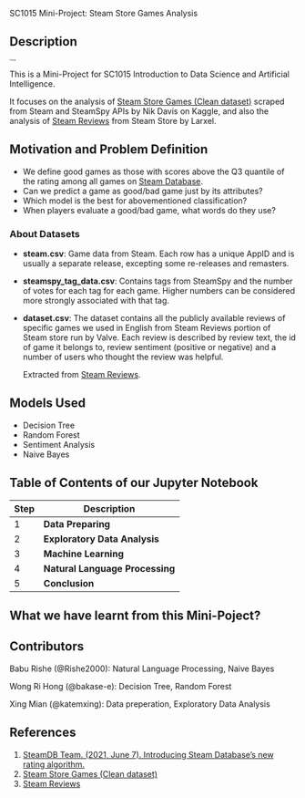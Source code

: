 SC1015 Mini-Project: Steam Store Games Analysis


## Description

<img src="https://user-images.githubusercontent.com/89787115/164893872-55ae3b2c-204b-41c1-97c6-bcbea336129f.png" alt="image" style="zoom: 20%;" />

This is a Mini-Project for SC1015 Introduction to Data Science and Artificial Intelligence.

It focuses on the analysis of [Steam Store Games (Clean dataset)](https://www.kaggle.com/datasets/nikdavis/steam-store-games) scraped from Steam and SteamSpy APIs by Nik Davis on Kaggle, and also the analysis of [Steam Reviews](https://www.kaggle.com/datasets/andrewmvd/steam-reviews) from Steam Store by Larxel.


## Motivation and Problem Definition

- We define good games as those with scores above the Q3 quantile of the rating among all games on [Steam Database](https://steamdb.info/).
- Can we predict a game as good/bad game just by its attributes?
- Which model is the best for abovementioned classification?
- When players evaluate a good/bad game, what words do they use?

### About Datasets

- **steam.csv**: Game data from Steam. Each row has a unique AppID and is usually a separate release, excepting some re-releases and remasters.

- **steamspy_tag_data.csv**: Contains tags from SteamSpy and the number of votes for each tag for each game. Higher numbers can be considered more strongly associated with that tag.

- **dataset.csv**: The dataset contains all the publicly available reviews of specific games we used in English from Steam Reviews portion of Steam store run by Valve. Each review is described by review text, the id of game it belongs to, review sentiment (positive or negative) and a number of users who thought the review was helpful.

  Extracted from [Steam Reviews](https://www.kaggle.com/datasets/andrewmvd/steam-reviews).

## Models Used

- Decision Tree
- Random Forest
- Sentiment Analysis
- Naive Bayes

## Table of Contents of our Jupyter Notebook

| Step | Description                     |
| ---- | ------------------------------- |
| 1    | **Data Preparing**              |
| 2    | **Exploratory Data Analysis**   |
| 3    | **Machine Learning**            |
| 4    | **Natural Language Processing** |
| 5    | **Conclusion**                  |

## What we have learnt from this Mini-Poject?

## Contributors

Babu Rishe (@Rishe2000): Natural Language Processing, Naive Bayes 

Wong Ri Hong (@bakase-e): Decision Tree, Random Forest

Xing Mian (@katemxing): Data preperation, Exploratory Data Analysis

## References

1. [SteamDB Team. (2021, June 7). Introducing Steam Database’s new rating algorithm.](https://steamdb.info/blog/steamdb-rating/)
2. [Steam Store Games (Clean dataset)](https://www.kaggle.com/datasets/nikdavis/steam-store-games)
3. [Steam Reviews](https://www.kaggle.com/datasets/andrewmvd/steam-reviews) 

